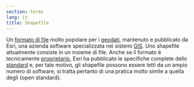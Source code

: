 ```yaml
---
section: terms
lang: it
title: Shapefile
---
```


Un [formato di file](../file-format/) molto popolare per i [geodati](../geodata/), mantenuto e pubblicato da Esri, una azienda software specializzata nei sistemi [GIS](../gis/). Uno shapefile attualmente consiste in un insieme di file. Anche se il formato è tecnicamente [proprietario](../proprietary/), Esri ha pubblicato le specifiche complete dello [standard](../standard/) e, per tale motivo, gli shapefile possono essere letti da un ampio numero di software, si tratta pertanto di una pratica molto simile a quella degli {open standard}.
